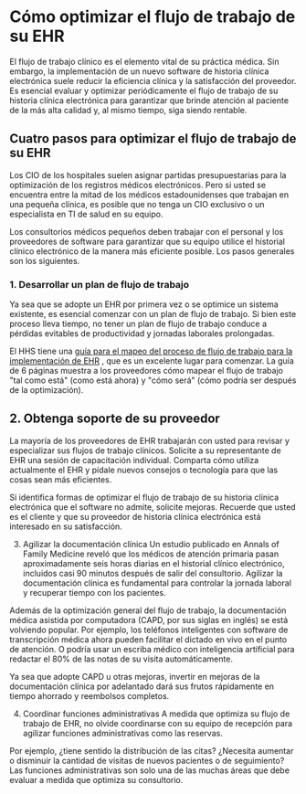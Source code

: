 # Cómo optimizar el flujo de trabajo de su EHR

El flujo de trabajo clínico es el elemento vital de su práctica médica. Sin embargo, la implementación de un nuevo software de historia clínica electrónica suele reducir la eficiencia clínica y la satisfacción del proveedor. Es esencial evaluar y optimizar periódicamente el flujo de trabajo de su historia clínica electrónica para garantizar que brinde atención al paciente de la más alta calidad y, al mismo tiempo, siga siendo rentable.

## Cuatro pasos para optimizar el flujo de trabajo de su EHR

Los CIO de los hospitales suelen asignar partidas presupuestarias para la optimización de los registros médicos electrónicos.
Pero si usted se encuentra entre la mitad de los médicos estadounidenses que trabajan en una pequeña clínica, es posible que 
no tenga un CIO exclusivo o un especialista en TI de salud en su equipo. 

Los consultorios médicos pequeños deben trabajar con el personal y los proveedores de software para garantizar que su equipo utilice
el historial clínico electrónico de la manera más eficiente posible. Los pasos generales son los siguientes.

### 1. Desarrollar un plan de flujo de trabajo

Ya sea que se adopte un EHR por primera vez o se optimice un sistema existente, es esencial comenzar con un plan de flujo de trabajo. Si bien este proceso lleva tiempo, no tener un plan de flujo de trabajo conduce a pérdidas evitables de productividad y jornadas laborales prolongadas.

El HHS tiene una [guía para el mapeo del proceso de flujo de trabajo para la implementación de EHR](https://www.healthit.gov/resource/workflow-process-mapping-electronic-health-record-ehr-implementation) , que es un excelente lugar para comenzar. La guía de 6 páginas muestra a los proveedores cómo mapear el flujo de trabajo "tal como está" (como está ahora) y "cómo será" (cómo podría ser después de la optimización).

## 2. Obtenga soporte de su proveedor
La mayoría de los proveedores de EHR trabajarán con usted para revisar y especializar sus flujos de trabajo clínicos. Solicite a su representante de EHR una sesión de capacitación individual. Comparta cómo utiliza actualmente el EHR y pídale nuevos consejos o tecnología para que las cosas sean más eficientes.

Si identifica formas de optimizar el flujo de trabajo de su historia clínica electrónica que el software no admite, solicite mejoras. Recuerde que usted es el cliente y que su proveedor de historia clínica electrónica está interesado en su satisfacción.

3. Agilizar la documentación clínica
Un estudio publicado en Annals of Family Medicine reveló que los médicos de atención primaria pasan aproximadamente seis horas diarias en el historial clínico electrónico, incluidos casi 90 minutos después de salir del consultorio. Agilizar la documentación clínica es fundamental para controlar la jornada laboral y recuperar tiempo con los pacientes.

Además de la optimización general del flujo de trabajo, la documentación médica asistida por computadora (CAPD, por sus siglas en inglés) se está volviendo popular. Por ejemplo, los teléfonos inteligentes con software de transcripción médica ahora pueden facilitar el dictado en vivo en el punto de atención. O podría usar un escriba médico con inteligencia artificial para redactar el 80% de las notas de su visita automáticamente. 

Ya sea que adopte CAPD u otras mejoras, invertir en mejoras de la documentación clínica por adelantado dará sus frutos rápidamente en tiempo ahorrado y reembolsos completos.

4. Coordinar funciones administrativas
A medida que optimiza su flujo de trabajo de EHR, no olvide coordinarse con su equipo de recepción para agilizar funciones administrativas como las reservas.

Por ejemplo, ¿tiene sentido la distribución de las citas? ¿Necesita aumentar o disminuir la cantidad de visitas de nuevos pacientes o de seguimiento? Las funciones administrativas son solo una de las muchas áreas que debe evaluar a medida que optimiza su consultorio.
